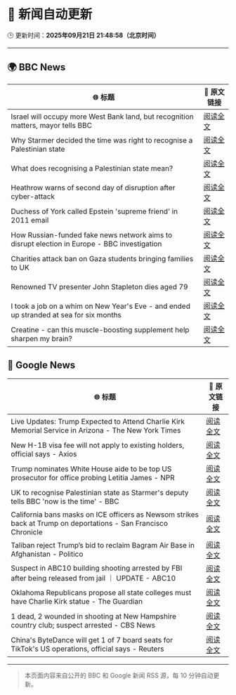 # 🧠 新闻自动更新

🕒 更新时间：**2025年09月21日 21:48:58（北京时间）**

---

## 🌍 BBC News

| 🌐 标题 | 🔗 原文链接 |
|--------|-------------|
| Israel will occupy more West Bank land, but recognition matters, mayor tells BBC | [阅读全文](https://www.bbc.com/news/articles/c0ez9qxzl2jo?at_medium=RSS&at_campaign=rss) |
| Why Starmer decided the time was right to recognise a Palestinian state | [阅读全文](https://www.bbc.com/news/articles/cp9848kxp2go?at_medium=RSS&at_campaign=rss) |
| What does recognising a Palestinian state mean? | [阅读全文](https://www.bbc.com/news/articles/cvgp5z1vvj5o?at_medium=RSS&at_campaign=rss) |
| Heathrow warns of second day of disruption after cyber-attack | [阅读全文](https://www.bbc.com/news/articles/cwy88857llno?at_medium=RSS&at_campaign=rss) |
| Duchess of York called Epstein 'supreme friend' in 2011 email | [阅读全文](https://www.bbc.com/news/articles/cgj11l3wd35o?at_medium=RSS&at_campaign=rss) |
| How Russian-funded fake news network aims to disrupt election in Europe - BBC investigation | [阅读全文](https://www.bbc.com/news/articles/c4g5kl0n5d2o?at_medium=RSS&at_campaign=rss) |
| Charities attack ban on Gaza students bringing families to UK | [阅读全文](https://www.bbc.com/news/articles/ckgee1wwd29o?at_medium=RSS&at_campaign=rss) |
| Renowned TV presenter John Stapleton dies aged 79 | [阅读全文](https://www.bbc.com/news/articles/c9300xw27vgo?at_medium=RSS&at_campaign=rss) |
| I took a job on a whim on New Year's Eve - and ended up stranded at sea for six months | [阅读全文](https://www.bbc.com/news/articles/crev9y77njpo?at_medium=RSS&at_campaign=rss) |
| Creatine - can this muscle-boosting supplement help sharpen my brain? | [阅读全文](https://www.bbc.com/news/articles/c2lx7klzvpko?at_medium=RSS&at_campaign=rss) |

## 📰 Google News

| 🌐 标题 | 🔗 原文链接 |
|--------|-------------|
| Live Updates: Trump Expected to Attend Charlie Kirk Memorial Service in Arizona - The New York Times | [阅读全文](https://news.google.com/rss/articles/CBMidEFVX3lxTE5oVlo0Y0hhQmZhUU1TaFZXN1RXcVhLTWQ1OFhKSmJzQlk1VkV1MDk4MXBLNkFiazl2bjcxR1htVnlrMDNvT3JscjR1RUxuaW9aUXJodThMNHhVaWNvM3M4VGIxdHktQmZkS2ducFBQZEZMTFRK?oc=5) |
| New H-1B visa fee will not apply to existing holders, official says - Axios | [阅读全文](https://news.google.com/rss/articles/CBMibkFVX3lxTFBpZG1iRlJ6VGhuWlJGdFJjblR5TS1ZTEdaMzFLeFk0UUh2RGNraWpMU3hvMmZkU2tLSXBNUFRaQVktX1JQbGUxZ25JVE9jLU8xSDJlZm1lRFB2MzgyTTlCMkcwNTFHRHFUVk5MaHBR?oc=5) |
| Trump nominates White House aide to be top US prosecutor for office probing Letitia James - NPR | [阅读全文](https://news.google.com/rss/articles/CBMiuAFBVV95cUxQc3BhN2NlVkZFaHNpa1pRUWtJWWdCWWZJUGNPWDJVOGhFOVBhZm5EbjhiY0J3SXRBOTUtQWw2RkhONjBfWlJ3YW1GSzFQa1lHNU8wTG5mb0tnMVltMjJrcHBOUmNQLUlhMW82UlZzVndPZkcxb3RsQlBWcWJMR3d1b1lpeVZKR0xYTzRVVHdhTVBNd0RFNmk0cEZsZFFHb21XTFRvSEpNdHFlVjlQRHp5Q1A3emg4UEt0?oc=5) |
| UK to recognise Palestinian state as Starmer's deputy tells BBC 'now is the time' - BBC | [阅读全文](https://news.google.com/rss/articles/CBMiVEFVX3lxTE1TTTdzRk9JSXh2SzB2NFhoc0xYdnZ2cUg1Vjd4RHNBVXQ5bUZtbWFBREo1WnE5a0hra1E0Q1VfcjdTY0RVUVpUbDhZLVZHV254dW1pOA?oc=5) |
| California bans masks on ICE officers as Newsom strikes back at Trump on deportations - San Francisco Chronicle | [阅读全文](https://news.google.com/rss/articles/CBMijwFBVV95cUxPZTF6eU5rYVVrQnltRWFVM1RfRUpWWFNHYkxvQ2JobEZxTExnVWg1amdrSmJaT3ItaDJZc19pb0FyQ285R0RDTFk1VHYwLTZCYV8zbU9fT190UTludWNpbU9YYkRBNFBJa3NsNFRsNTFtTWlacGJsdnFLZzY2WWdReTdmV0NjaHl3TlpHRHJZRQ?oc=5) |
| Taliban reject Trump’s bid to reclaim Bagram Air Base in Afghanistan - Politico | [阅读全文](https://news.google.com/rss/articles/CBMiuAFBVV95cUxPU1psS2lzQkxxNWRLNE56SC1UemplaTYyeXV0V3V0bzZ4MnJXX3NFb3ZNcWdxU2RlZjVaOWQ0NmJjUEVRNnJnbGlfUndFRjl1Q1hkdE5EUnZYVC1rYVp0Z3MyTWlPbzZRdS1BeTlIdC05OFJOenRYU0hhVGZnWkJLWFpjZVYzaXlGZFFwQ2VyTDY1WkNmMFB4UDdUNC00cTBtLVNFWTRoRUdkNXZFM0VrUlJ5d1VkcmZn?oc=5) |
| Suspect in ABC10 building shooting arrested by FBI after being released from jail ｜ UPDATE - ABC10 | [阅读全文](https://news.google.com/rss/articles/CBMizgFBVV95cUxPSGVWX1dXOXB0eXJVSmh5aWpLQ0F0WUtSSHFLLXJJRXFFU21MXzItTzJZbmdsRE8xNi0wZVlRSXo0aFF6YVNtQnd1dFdCby13UnVsV1VTS2dLbkJ2ZWlJVG1QaWhOZHhCQW5xc1RockNOYUNuRktaSHRxSGwza3BfVTZVRDhuV0hvM3VLa3pWUEpJNmZscWxCc0taMXEzOEtwckNtS09YMThaUmg4NXVFblBYZmFRakdwY3NmODE4cHZVS2Z4aWVhT2ZtTnBrZw?oc=5) |
| Oklahoma Republicans propose all state colleges must have Charlie Kirk statue - The Guardian | [阅读全文](https://news.google.com/rss/articles/CBMiiAFBVV95cUxQRVZpLU5xNFRIREZXV3lXSlUtbXpSczMtdHgwTC1QaVpFZmktZTZaRUtFbFFpdG9aaEJjNEJBOXlyR0ZMUldQUkMwZmRYUVdTRjZXVzJSOEZtMlNpNzBocXVOZ1lWVVhnai0zR2lKN1VocDBTRFZ3TDlDbTl1M2lsTkpZTXJQNDJY?oc=5) |
| 1 dead, 2 wounded in shooting at New Hampshire country club; suspect arrested - CBS News | [阅读全文](https://news.google.com/rss/articles/CBMilAFBVV95cUxQTG4zemZKZTZTZ3NxOHR6OUpSeEtSTXAtcGYtdHFOUkRscEtWZGFjaXRLTEw0VUhIeEVTTHVNcVBSVl91Vm8tUE5ia3ZmbmtBNGJ1MHZpeWE2NEZtLUZvVTA1Q0V2R2JyYTJUM3pSWnNpNUZ0anRzSGtmLTYxOGFEcjNuS0RXTnhsTkRxQXAtTGF5cUpJ?oc=5) |
| China's ByteDance will get 1 of 7 board seats for TikTok's US operations, official says - Reuters | [阅读全文](https://news.google.com/rss/articles/CBMi3AFBVV95cUxPeWdVNjdXR25QR3psMnNRNEZ3Rjg3ZnNvOXMwMXFsTDJKQnB6SkEwenVIUkdDSi01bnRoR0x3bFBXUjN2N0MxQVJRSHJNX2pPajlfZXUwYjlfcHJERW5fV3VfM0xEdGc1bTduanUwb0VsNVladG9WWGFiWGxxYXZWUHVGYkNkR3lhY2dFSTQxVThRbW9WSnpYY25iWmx1dW5qSHd3bDBYX2pyTnEySXBFSl9Wc0gxWUZ2bG1fbGpyXzNqaTdaS0xac2FFaEdnZGduMGNHMXpqREJLdWZY?oc=5) |

---
> 本页面内容来自公开的 BBC 和 Google 新闻 RSS 源，每 10 分钟自动更新。